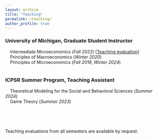 ```yaml
---
layout: archive
title: "Teaching"
permalink: /teaching/
author_profile: true
---
```


### University of Michigan, Graduate Student Instructor

&nbsp; &nbsp; Intermediate Microeconomics (_Fall 2022_) [[Teaching evaluation][teaching_evaluation]] <br>
&nbsp; &nbsp; Principles of Macroeconomics (_Winter 2020_) <br>
&nbsp; &nbsp; Principles of Microeconomics (_Fall 2019, Winter 2024_) <br>
<br>


### ICPSR Summer Program, Teaching Assistant

&nbsp; &nbsp; Theoretical Modeling for the Social and Behavioral Sciences (_Summer 2024_) <br>
&nbsp; &nbsp; Game Theory (_Summer 2023_) <br>
<br>

<br>
<br>

Teaching evaluations from all semesters are available by request.

[teaching_evaluation]: ../files/palvolgyi_teaching_eval_intermediate_micro.pdf